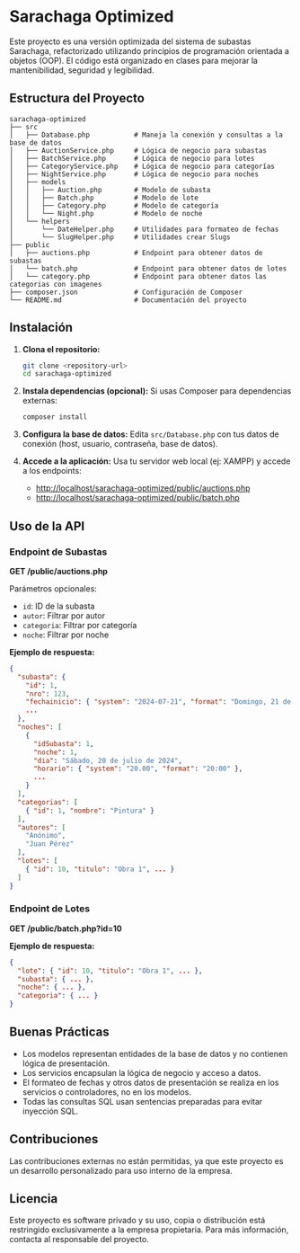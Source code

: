 # Sarachaga Optimized

Este proyecto es una versión optimizada del sistema de subastas Sarachaga, refactorizado utilizando principios de programación orientada a objetos (OOP). El código está organizado en clases para mejorar la mantenibilidad, seguridad y legibilidad.

## Estructura del Proyecto

```
sarachaga-optimized
├── src
│   ├── Database.php           # Maneja la conexión y consultas a la base de datos
│   ├── AuctionService.php     # Lógica de negocio para subastas
│   ├── BatchService.php       # Lógica de negocio para lotes
│   ├── CategoryService.php    # Lógica de negocio para categorías
│   ├── NightService.php       # Lógica de negocio para noches
│   ├── models
│   │   ├── Auction.php        # Modelo de subasta
│   │   ├── Batch.php          # Modelo de lote
│   │   ├── Category.php       # Modelo de categoría
│   │   └── Night.php          # Modelo de noche
│   └── helpers
│       └── DateHelper.php     # Utilidades para formateo de fechas
│       └── SlugHelper.php     # Utilidades crear Slugs
├── public
│   ├── auctions.php           # Endpoint para obtener datos de subastas
│   └── batch.php              # Endpoint para obtener datos de lotes
│   └── category.php           # Endpoint para obtener datos las categorias con imagenes
├── composer.json              # Configuración de Composer
└── README.md                  # Documentación del proyecto
```

## Instalación

1. **Clona el repositorio:**
   ```sh
   git clone <repository-url>
   cd sarachaga-optimized
   ```

2. **Instala dependencias (opcional):**
   Si usas Composer para dependencias externas:
   ```sh
   composer install
   ```

3. **Configura la base de datos:**
   Edita `src/Database.php` con tus datos de conexión (host, usuario, contraseña, base de datos).

4. **Accede a la aplicación:**
   Usa tu servidor web local (ej: XAMPP) y accede a los endpoints:
   - [http://localhost/sarachaga-optimized/public/auctions.php](http://localhost/sarachaga-optimized/public/auctions.php)
   - [http://localhost/sarachaga-optimized/public/batch.php](http://localhost/sarachaga-optimized/public/batch.php)

## Uso de la API

### Endpoint de Subastas

**GET /public/auctions.php**

Parámetros opcionales:
- `id`: ID de la subasta
- `autor`: Filtrar por autor
- `categoria`: Filtrar por categoría
- `noche`: Filtrar por noche

**Ejemplo de respuesta:**
```json
{
  "subasta": {
    "id": 1,
    "nro": 123,
    "fechainicio": { "system": "2024-07-21", "format": "Domingo, 21 de julio de 2024" },
    ...
  },
  "noches": [
    {
      "idSubasta": 1,
      "noche": 1,
      "dia": "Sábado, 20 de julio de 2024",
      "horario": { "system": "20.00", "format": "20:00" },
      ...
    }
  ],
  "categorias": [
    { "id": 1, "nombre": "Pintura" }
  ],
  "autores": [
    "Anónimo",
    "Juan Pérez"
  ],
  "lotes": [
    { "id": 10, "titulo": "Obra 1", ... }
  ]
}
```

### Endpoint de Lotes

**GET /public/batch.php?id=10**

**Ejemplo de respuesta:**
```json
{
  "lote": { "id": 10, "titulo": "Obra 1", ... },
  "subasta": { ... },
  "noche": { ... },
  "categoria": { ... }
}
```

## Buenas Prácticas

- Los modelos representan entidades de la base de datos y no contienen lógica de presentación.
- Los servicios encapsulan la lógica de negocio y acceso a datos.
- El formateo de fechas y otros datos de presentación se realiza en los servicios o controladores, no en los modelos.
- Todas las consultas SQL usan sentencias preparadas para evitar inyección SQL.
## Contribuciones

Las contribuciones externas no están permitidas, ya que este proyecto es un desarrollo personalizado para uso interno de la empresa.

## Licencia

Este proyecto es software privado y su uso, copia o distribución está restringido exclusivamente a la empresa propietaria. Para más información, contacta al responsable del proyecto.